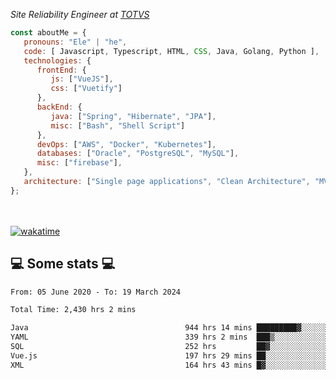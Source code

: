 <p><em>Site Reliability Engineer at <a href="https://www.totvs.com/">TOTVS</a></br>
</em></p>


```javascript
const aboutMe = {
   pronouns: "Ele" | "he",
   code: [ Javascript, Typescript, HTML, CSS, Java, Golang, Python ],
   technologies: {
      frontEnd: {
         js: ["VueJS"],
         css: ["Vuetify"]
      },
      backEnd: {
         java: ["Spring", "Hibernate", "JPA"],
         misc: ["Bash", "Shell Script"]
      },
      devOps: ["AWS", "Docker", "Kubernetes"],
      databases: ["Oracle", "PostgreSQL", "MySQL"],
      misc: ["firebase"],
   },
   architecture: ["Single page applications", "Clean Architecture", "MVC", "Microservices"],
};
```
</br></br>
[![wakatime](https://wakatime.com/badge/user/a3a8ed06-d304-4d6b-bc86-4adc418cdea7.svg)](https://wakatime.com/@a3a8ed06-d304-4d6b-bc86-4adc418cdea7)
<h2>💻 Some stats 💻</h2>

<!--START_SECTION:waka-->

```txt
From: 05 June 2020 - To: 19 March 2024

Total Time: 2,430 hrs 2 mins

Java                                   944 hrs 14 mins █████████▓░░░░░░░░░░░░░░░   38.86 %
YAML                                   339 hrs 2 mins  ███▒░░░░░░░░░░░░░░░░░░░░░   13.95 %
SQL                                    252 hrs         ██▓░░░░░░░░░░░░░░░░░░░░░░   10.37 %
Vue.js                                 197 hrs 29 mins ██░░░░░░░░░░░░░░░░░░░░░░░   08.13 %
XML                                    164 hrs 43 mins █▓░░░░░░░░░░░░░░░░░░░░░░░   06.78 %
```

<!--END_SECTION:waka-->
